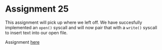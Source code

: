 # Assignment 25
This assignment will pick up where we left off. We have succesfully implemented an `open()` syscall and will now pair that with a `write()`
syscall to insert text into our open file.

Assignment [here](https://github.com/h0mbre/Learning-C/tree/master/Assignment-25)
